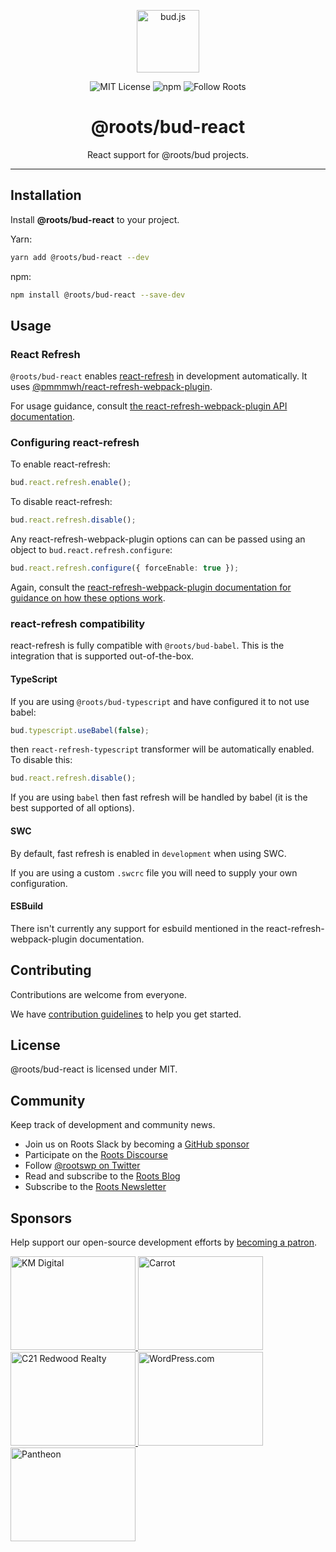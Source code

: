 <p align="center"><img src="https://cdn.roots.io/app/uploads/logo-bud.svg" height="100" alt="bud.js" /></p>

<p align="center">
  <img alt="MIT License" src="https://img.shields.io/github/license/roots/bud?color=%23525ddc&style=flat-square" />
  <img alt="npm" src="https://img.shields.io/npm/v/@roots/bud.svg?color=%23525ddc&style=flat-square" />
  <img alt="Follow Roots" src="https://img.shields.io/twitter/follow/rootswp.svg?color=%23525ddc&style=flat-square" />
</p>

<h1 align="center"><strong>@roots/bud-react</strong></h1>

<p align="center">
  React support for @roots/bud projects.
</p>

---

## Installation

Install **@roots/bud-react** to your project.

Yarn:

```sh
yarn add @roots/bud-react --dev
```

npm:

```sh
npm install @roots/bud-react --save-dev
```

## Usage

### React Refresh

`@roots/bud-react` enables [react-refresh](https://www.npmjs.com/package/react-refresh) in development automatically. It uses [@pmmmwh/react-refresh-webpack-plugin](https://github.com/pmmmwh/react-refresh-webpack-plugin).

For usage guidance, consult [the react-refresh-webpack-plugin API documentation](https://github.com/pmmmwh/react-refresh-webpack-plugin/blob/main/docs/API.md).

### Configuring react-refresh

To enable react-refresh:

```ts
bud.react.refresh.enable();
```

To disable react-refresh:

```ts
bud.react.refresh.disable();
```

Any react-refresh-webpack-plugin options can can be passed using an object to `bud.react.refresh.configure`:

```ts
bud.react.refresh.configure({ forceEnable: true });
```

Again, consult the [react-refresh-webpack-plugin documentation for guidance on how these options work](https://github.com/pmmmwh/react-refresh-webpack-plugin/blob/main/docs/API.md#reactrefreshpluginoptions).

### react-refresh compatibility

react-refresh is fully compatible with `@roots/bud-babel`. This is the integration that is supported out-of-the-box.

#### TypeScript

If you are using `@roots/bud-typescript` and have configured it to not use babel:

```ts
bud.typescript.useBabel(false);
```

then `react-refresh-typescript` transformer will be automatically enabled. To disable this:

```ts
bud.react.refresh.disable();
```

If you are using `babel` then fast refresh will be handled by babel (it is the best supported of all options).

#### SWC

By default, fast refresh is enabled in `development` when using SWC.

If you are using a custom `.swcrc` file you will need to supply your own configuration.

#### ESBuild

There isn't currently any support for esbuild mentioned in the react-refresh-webpack-plugin documentation.

## Contributing

Contributions are welcome from everyone.

We have [contribution guidelines](https://github.com/roots/guidelines/blob/master/CONTRIBUTING.md) to help you get started.

## License

@roots/bud-react is licensed under MIT.

## Community

Keep track of development and community news.

- Join us on Roots Slack by becoming a [GitHub
  sponsor](https://github.com/sponsors/roots)
- Participate on the [Roots Discourse](https://discourse.roots.io/)
- Follow [@rootswp on Twitter](https://twitter.com/rootswp)
- Read and subscribe to the [Roots Blog](https://roots.io/blog/)
- Subscribe to the [Roots Newsletter](https://roots.io/subscribe/)

## Sponsors

Help support our open-source development efforts by [becoming a patron](https://www.patreon.com/rootsdev).

<a href="https://k-m.com/">
<img src="https://cdn.roots.io/app/uploads/km-digital.svg" alt="KM Digital" width="200" height="150"/>
</a>
<a href="https://carrot.com/">
<img src="https://cdn.roots.io/app/uploads/carrot.svg" alt="Carrot" width="200" height="150"/>
</a>
<a href="https://www.c21redwood.com/">
<img src="https://cdn.roots.io/app/uploads/c21redwood.svg" alt="C21 Redwood Realty" width="200" height="150"/>
</a>
<a href="https://wordpress.com/">
<img src="https://cdn.roots.io/app/uploads/wordpress.svg" alt="WordPress.com" width="200" height="150"/>
</a>
<a href="https://pantheon.io/">
<img src="https://cdn.roots.io/app/uploads/pantheon.svg" alt="Pantheon" width="200" height="150"/>
</a>

